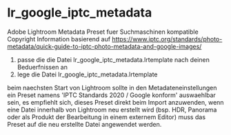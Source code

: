 # lr_google_iptc_metadata
Adobe Lightroom Metadata Preset fuer Suchmaschinen kompatible Copyright Information
basierend auf https://www.iptc.org/standards/photo-metadata/quick-guide-to-iptc-photo-metadata-and-google-images/
1. passe die  die Datei lr_google_iptc_metadata.lrtemplate nach deinen Beduerfnissen an
2. lege die Datei lr_google_iptc_metadata.lrtemplate

beim naechsten Start von Lightroom sollte in den Metadateneinstellungen ein Preset namens 'IPTC Standards 2020 / Google konform' auswaehlbar sein, es empfiehlt sich, dieses Preset direkt beim Import anzuwenden, wenn eine Datei innerhalb von Lightroom neu erstellt wird (bsp. HDR, Panorama oder als Produkt der Bearbeitung in einem externem Editor) muss das Preset auf die neu erstellte Datei angewendet werden.
